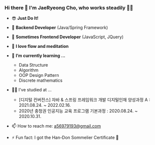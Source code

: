 ### Hi there 👋 I'm JaeRyeong Cho, who works steadily 👩‍💻

- 😎 **Just Do It!**
- 💾 **Backend Developer** (Java/Spring Framework)
- 🤣 **Sometimes Frontend Developer** (JavaScript, JQuery)
- 🧘 **I love flow and meditation**
- 🌱 **I’m currently learning ...**
  - Data Structure
  - Algorithm
  - OOP Design Pattern
  - Discrete mathematics
- 👩‍🎓 I've studied at ...
  - [디지털 컨버전스] 자바 & 스프링 프레임워크 개발 디지털인재 양성과정 A : 2021.08.24. ~ 2022.02.16.
  - 2020년 충청권 인공지능 교육 프로그램 기본과정 : 2020.08.24. ~ 2020.10.31.
  
- 📫 How to reach me: a56979193@gmail.com
- ⚡ Fun fact: I got the Han-Don Sommelier Certificate 🐷
<!--
- 🔭 I’m currently working on ...

- 👯 I’m looking to collaborate on ...
- 🤔 I’m looking for help with ...
- 💬 Ask me about ...
- 😄 Pronouns: ...
-->

